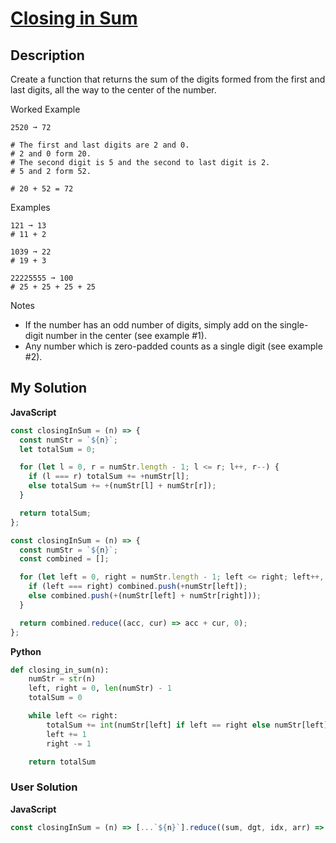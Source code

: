# [Closing in Sum](https://www.codewars.com/kata/65126d52a5de2b11c94096d2)

## Description

Create a function that returns the sum of the digits formed from the first and last digits, all the way to the center of the number.

Worked Example

```
2520 ➞ 72

# The first and last digits are 2 and 0.
# 2 and 0 form 20.
# The second digit is 5 and the second to last digit is 2.
# 5 and 2 form 52.

# 20 + 52 = 72
```

Examples

```
121 ➞ 13
# 11 + 2

1039 ➞ 22
# 19 + 3

22225555 ➞ 100
# 25 + 25 + 25 + 25
```

Notes

- If the number has an odd number of digits, simply add on the single-digit number in the center (see example #1).
- Any number which is zero-padded counts as a single digit (see example #2).

## My Solution

**JavaScript**

```js
const closingInSum = (n) => {
  const numStr = `${n}`;
  let totalSum = 0;

  for (let l = 0, r = numStr.length - 1; l <= r; l++, r--) {
    if (l === r) totalSum += +numStr[l];
    else totalSum += +(numStr[l] + numStr[r]);
  }

  return totalSum;
};
```

```js
const closingInSum = (n) => {
  const numStr = `${n}`;
  const combined = [];

  for (let left = 0, right = numStr.length - 1; left <= right; left++, right--) {
    if (left === right) combined.push(+numStr[left]);
    else combined.push(+(numStr[left] + numStr[right]));
  }

  return combined.reduce((acc, cur) => acc + cur, 0);
};
```

**Python**

```py
def closing_in_sum(n):
    numStr = str(n)
    left, right = 0, len(numStr) - 1
    totalSum = 0

    while left <= right:
        totalSum += int(numStr[left] if left == right else numStr[left] + numStr[right])
        left += 1
        right -= 1

    return totalSum
```

### User Solution

**JavaScript**

```js
const closingInSum = (n) => [...`${n}`].reduce((sum, dgt, idx, arr) => sum + dgt * 10 ** (++idx <= arr.length / 2), 0);
```
